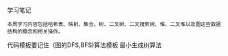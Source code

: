 学习笔记



    本周学习内容包括哈希表、映射、集合、树、二叉树、二叉搜索树、堆、二叉堆以及图这些数据结构的概念和相关操作。




代码模板要记住（图的DFS,BFS)算法模板
最小生成树算法